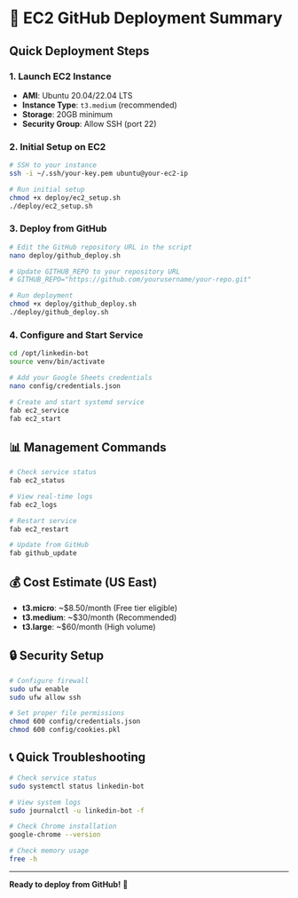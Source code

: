 # 🚀 EC2 GitHub Deployment Summary

## Quick Deployment Steps

### 1. **Launch EC2 Instance**
- **AMI**: Ubuntu 20.04/22.04 LTS
- **Instance Type**: `t3.medium` (recommended)
- **Storage**: 20GB minimum
- **Security Group**: Allow SSH (port 22)

### 2. **Initial Setup on EC2**
```bash
# SSH to your instance
ssh -i ~/.ssh/your-key.pem ubuntu@your-ec2-ip

# Run initial setup
chmod +x deploy/ec2_setup.sh
./deploy/ec2_setup.sh
```

### 3. **Deploy from GitHub**
```bash
# Edit the GitHub repository URL in the script
nano deploy/github_deploy.sh

# Update GITHUB_REPO to your repository URL
# GITHUB_REPO="https://github.com/yourusername/your-repo.git"

# Run deployment
chmod +x deploy/github_deploy.sh
./deploy/github_deploy.sh
```

### 4. **Configure and Start Service**
```bash
cd /opt/linkedin-bot
source venv/bin/activate

# Add your Google Sheets credentials
nano config/credentials.json

# Create and start systemd service
fab ec2_service
fab ec2_start
```

## 📊 Management Commands

```bash
# Check service status
fab ec2_status

# View real-time logs
fab ec2_logs

# Restart service
fab ec2_restart

# Update from GitHub
fab github_update
```

## 💰 Cost Estimate (US East)
- **t3.micro**: ~$8.50/month (Free tier eligible)
- **t3.medium**: ~$30/month (Recommended)
- **t3.large**: ~$60/month (High volume)

## 🔒 Security Setup
```bash
# Configure firewall
sudo ufw enable
sudo ufw allow ssh

# Set proper file permissions
chmod 600 config/credentials.json
chmod 600 config/cookies.pkl
```

## 📞 Quick Troubleshooting
```bash
# Check service status
sudo systemctl status linkedin-bot

# View system logs
sudo journalctl -u linkedin-bot -f

# Check Chrome installation
google-chrome --version

# Check memory usage
free -h
```

---
**Ready to deploy from GitHub!** 🎉 